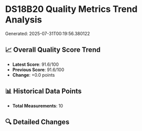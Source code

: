
# DS18B20 Quality Metrics Trend Analysis
Generated: 2025-07-31T00:19:56.380122

## 📈 Overall Quality Score Trend
- **Latest Score**: 91.6/100
- **Previous Score**: 91.6/100
- **Change**: +0.0 points

## 📊 Historical Data Points
- **Total Measurements**: 10

## 🔍 Detailed Changes
